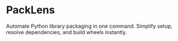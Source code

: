 # PackLens
Automate Python library packaging in one command. Simplify setup, resolve dependencies, and build wheels instantly.
